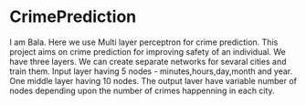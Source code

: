 
# CrimePrediction

I am Bala.
Here  we use Multi layer perceptron for crime prediction.
This project aims on crime prediction for improving safety of an individual.
We  have three layers.
We  can create separate networks for sevaral cities and train them.
Input  layer  having 5 nodes - minutes,hours,day,month and year.
One middle layer having 10 nodes.
The output laver have variable number of nodes depending upon the number of crimes happenning in each city.


